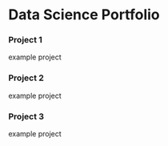 # Data Science Portfolio

### Project 1
example project

### Project 2
example project

### Project 3
example project
